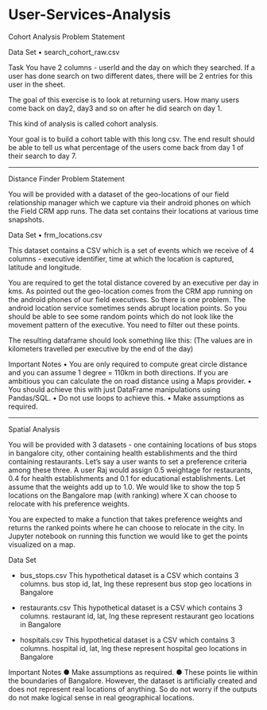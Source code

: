 # User-Services-Analysis
Cohort Analysis Problem Statement

Data Set
•	search_cohort_raw.csv

Task
You have 2 columns - userId and the day on which they searched. 
If a user has done search on two different dates, there will be 2 entries for this user in the sheet. 

The goal of this exercise is to look at returning users. How many users come back on day2, day3 and so on after he did search on day 1. 

This kind of analysis is called cohort analysis. 

Your goal is to build a cohort table with this long csv. 
The end result should be able to tell us what percentage of the users come back from day 1 of their search to day 7.

----------------------------------

Distance Finder Problem Statement

You will be provided with a dataset of the geo-locations of our field relationship manager which we capture via their android phones on which the Field CRM app runs. The data set contains their locations at various time snapshots. 

Data Set
•	frm_locations.csv

This dataset contains a CSV which is a set of events which we receive of 4 columns - executive identifier,  time at which the location is captured, latitude and longitude. 

You are required to get the total distance covered by an executive per day in kms. 
As pointed out the geo-location comes from the CRM app running on the android phones of our field executives. So there is one problem. The android location service sometimes sends abrupt location points. So you should be able to see some random points which do not look like the movement pattern of the executive. You need to filter out these points. 

The resulting dataframe should look something like this: (The values are in kilometers travelled per executive by the end of the day)

Important Notes 
•	You are only required to compute great circle distance and you can assume 1 degree = 110km in both directions. If you are ambitious you can calculate the on road distance using a Maps provider. 
•	You should achieve this with just DataFrame manipulations using Pandas/SQL.
•	Do not use loops to achieve this. 
•	Make assumptions as required. 

-------------------------------------

Spatial Analysis

You will be provided with 3 datasets - one containing locations of bus stops in bangalore city, other containing health establishments and the third containing restaurants. Let’s say a user wants to set a preference criteria among these three. A user Raj would assign 0.5 weightage for restaurants, 0.4 for health establishments and 0.1 for educational establishments. Let assume that the weights add up to 1.0. We would like to show the top 5 locations on the Bangalore map (with ranking) where X can choose to relocate with his preference weights. 

You are expected to make a function that takes preference weights and returns the ranked points where he can choose to relocate in the city. In Jupyter notebook on running this function we would like to get the points visualized on a map. 

Data Set 
- bus_stops.csv 
This hypothetical dataset is a CSV which contains 3 columns. bus stop id, lat, lng these represent bus stop geo locations in Bangalore 

- restaurants.csv 
This hypothetical dataset is a CSV which contains 3 columns. restaurant id, lat, lng these represent restaurant geo locations in Bangalore 

- hospitals.csv 
This hypothetical dataset is a CSV which contains 3 columns. hospital id, lat, lng these represent hospital geo locations in Bangalore 

Important Notes 
●  Make assumptions as required. 
●  These points lie within the boundaries of Bangalore. However, the dataset is artificially created  and does not represent real locations of anything. So do not worry if the outputs do not make logical sense in real geographical locations. 

